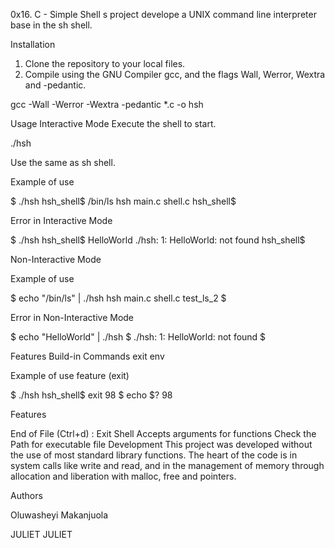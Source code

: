 0x16. C - Simple Shell
s project develope a UNIX command line interpreter base in the sh shell.

Installation
1. Clone the repository to your local files.
2. Compile using the GNU Compiler gcc, and the flags Wall, Werror, Wextra and -pedantic.

gcc -Wall -Werror -Wextra -pedantic *.c -o hsh

Usage
Interactive Mode
Execute the shell to start.

./hsh

Use the same as sh shell.

Example of use

$ ./hsh
hsh_shell$ /bin/ls
hsh main.c shell.c
hsh_shell$

Error in Interactive Mode

$ ./hsh
hsh_shell$ HelloWorld
./hsh: 1: HelloWorld: not found
hsh_shell$

Non-Interactive Mode

Example of use

$ echo "/bin/ls" | ./hsh
hsh main.c shell.c test_ls_2
$

Error in Non-Interactive Mode

$ echo "HelloWorld" | ./hsh
$ ./hsh: 1: HelloWorld: not found
$

Features
Build-in Commands
exit
env

Example of use feature (exit)

$ ./hsh
hsh_shell$ exit 98
$ echo $?
98

Features

End of File (Ctrl+d) : Exit Shell
Accepts arguments for functions
Check the Path for executable file
Development
This project was developed without the use of most standard library functions. The heart of the code is in system calls like write and read, and in the management of memory through allocation and liberation with malloc, free and pointers.

Authors

Oluwasheyi Makanjuola

JULIET JULIET

